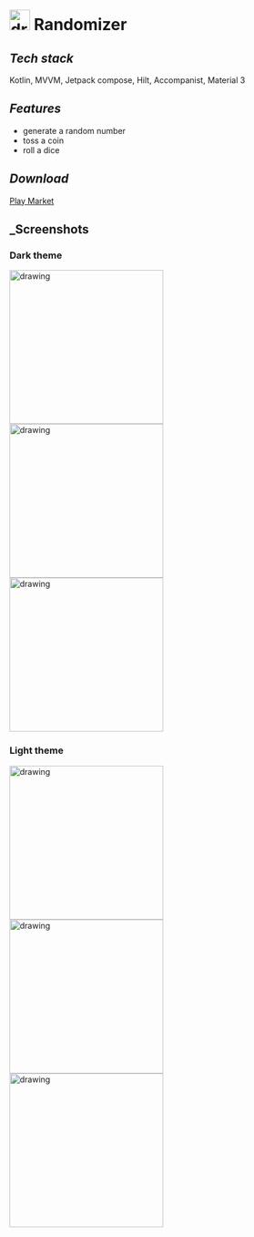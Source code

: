 # <img src="https://user-images.githubusercontent.com/43218153/201915221-01753ccb-82dd-459a-8153-6a1b27cfe85d.png" alt="drawing" width="36" height="36"/> Randomizer

## _Tech stack_
Kotlin, MVVM, Jetpack compose, Hilt, Accompanist, Material 3

## _Features_ 
  - generate a random number
  - toss a coin
  - roll a dice
  
## _Download_
[Play Market](https://play.google.com/store/apps/details?id=by.coolightman.randomizer)

## _Screenshots
### Dark theme
<img src="https://user-images.githubusercontent.com/43218153/201915840-3f232a2e-c89e-4c7c-b318-afeda3c90df1.jpg" alt="drawing" width="270"/> <img src="https://user-images.githubusercontent.com/43218153/201915845-608a920a-77fc-4d95-aed1-85074964a3cb.jpg" alt="drawing" width="270"/> <img src="https://user-images.githubusercontent.com/43218153/201915848-e70e4499-bec5-4e4f-a987-22e14aba746e.jpg" alt="drawing" width="270"/>

### Light theme
<img src="https://user-images.githubusercontent.com/43218153/201916117-8e76dc80-40e9-4d7e-a0c7-21eb47819c57.jpg" alt="drawing" width="270"/> <img src="https://user-images.githubusercontent.com/43218153/201916112-af6ab19f-7e82-4c87-84c5-9df338c25e50.jpg" alt="drawing" width="270"/> <img src="https://user-images.githubusercontent.com/43218153/201916114-05f60b6f-197a-4be5-9325-a986b65198d0.jpg" alt="drawing" width="270"/> 
